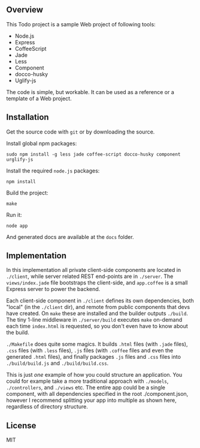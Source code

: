Overview
--------

This Todo project is a sample Web project of following tools:

* Node.js
* Express
* CoffeeScript
* Jade
* Less
* Component
* docco-husky
* Uglify-js

The code is simple, but workable. It can be used as a reference or a template of a Web project.

Installation
------------

Get the source code with `git` or by downloading the source.

Install global npm packages:

	sudo npm install -g less jade coffee-script docco-husky component urglify-js

Install the required `node.js` packages:

    npm install
	
Build the project:

    make
	
Run it:

    node app
	
And generated docs are available at the `docs` folder.

Implementation
--------------

  In this implementation all private client-side components are located in `./client`,
  while server related REST end-points are in `./server`. The `views/index.jade`
  file bootstraps the client-side, and `app.coffee` is a small Express server
  to power the backend.

  Each client-side component in `./client` defines its own dependencies,
  both "local" (in the `./client` dir), and remote from public components
  that devs have created. On `make` these are installed and the builder
  outputs `./build`. The tiny 1-line middleware in `./server/build` executes
  `make` on-demand each time `index.html` is requested, so you don't even
  have to know about the build.
  
  `./Makefile` does quite some magics. It builds `.html` files (with `.jade` files),
  `.css` files (with `.less` files), `.js` files (with `.coffee` files and even the
  generated `.html` files), and finally packages `.js` files and `.css` files into 
  `./build/build.js` and `./build/build.css`.

  This is just _one_ example of how you could structure an application. You could
  for example take a more traditional approach with `./models`, `./controllers`,
  and `./views` etc. The entire app could be a single component, with all dependencies
  specified in the root ./component.json, however I recommend splitting your app
  into multiple as shown here, regardless of directory structure.

License
-------

  MIT
